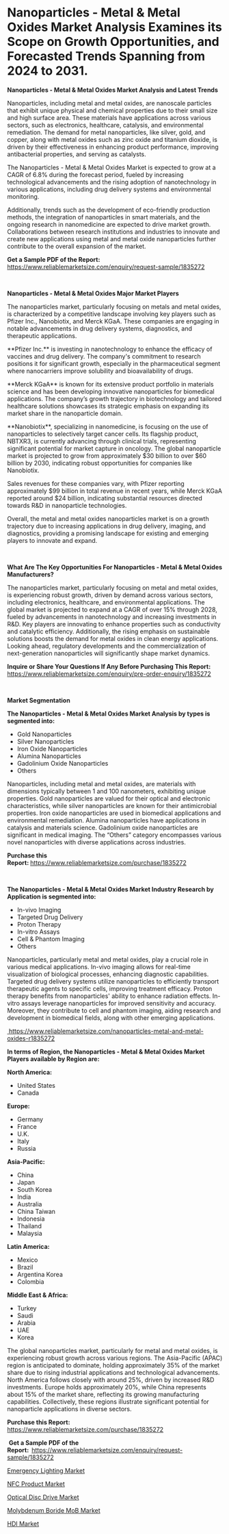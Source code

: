 <p><h1>Nanoparticles - Metal & Metal Oxides Market Analysis Examines its Scope on Growth Opportunities, and Forecasted Trends Spanning from 2024 to 2031.</h1></p><p><strong>Nanoparticles - Metal & Metal Oxides Market Analysis and Latest Trends</strong></p>
<p><p>Nanoparticles, including metal and metal oxides, are nanoscale particles that exhibit unique physical and chemical properties due to their small size and high surface area. These materials have applications across various sectors, such as electronics, healthcare, catalysis, and environmental remediation. The demand for metal nanoparticles, like silver, gold, and copper, along with metal oxides such as zinc oxide and titanium dioxide, is driven by their effectiveness in enhancing product performance, improving antibacterial properties, and serving as catalysts.</p><p>The Nanoparticles - Metal & Metal Oxides Market is expected to grow at a CAGR of 6.8% during the forecast period, fueled by increasing technological advancements and the rising adoption of nanotechnology in various applications, including drug delivery systems and environmental monitoring. </p><p>Additionally, trends such as the development of eco-friendly production methods, the integration of nanoparticles in smart materials, and the ongoing research in nanomedicine are expected to drive market growth. Collaborations between research institutions and industries to innovate and create new applications using metal and metal oxide nanoparticles further contribute to the overall expansion of the market.</p></p>
<p><strong>Get a Sample PDF of the Report:&nbsp;</strong> <a href="https://www.reliablemarketsize.com/enquiry/request-sample/1835272?utm_campaign=1779&utm_medium=2&utm_source=Github&utm_content=ia&utm_term=19102024&utm_id=nanoparticles-metal-metal-oxides">https://www.reliablemarketsize.com/enquiry/request-sample/1835272</a></p>
<p>&nbsp;</p>
<p><strong>Nanoparticles - Metal & Metal Oxides Major Market Players</strong></p>
<p><p>The nanoparticles market, particularly focusing on metals and metal oxides, is characterized by a competitive landscape involving key players such as Pfizer Inc., Nanobiotix, and Merck KGaA. These companies are engaging in notable advancements in drug delivery systems, diagnostics, and therapeutic applications.</p><p>**Pfizer Inc.** is investing in nanotechnology to enhance the efficacy of vaccines and drug delivery. The company's commitment to research positions it for significant growth, especially in the pharmaceutical segment where nanocarriers improve solubility and bioavailability of drugs.</p><p>**Merck KGaA** is known for its extensive product portfolio in materials science and has been developing innovative nanoparticles for biomedical applications. The company’s growth trajectory in biotechnology and tailored healthcare solutions showcases its strategic emphasis on expanding its market share in the nanoparticle domain.</p><p>**Nanobiotix**, specializing in nanomedicine, is focusing on the use of nanoparticles to selectively target cancer cells. Its flagship product, NBTXR3, is currently advancing through clinical trials, representing significant potential for market capture in oncology. The global nanoparticle market is projected to grow from approximately $30 billion to over $60 billion by 2030, indicating robust opportunities for companies like Nanobiotix.</p><p>Sales revenues for these companies vary, with Pfizer reporting approximately $99 billion in total revenue in recent years, while Merck KGaA reported around $24 billion, indicating substantial resources directed towards R&D in nanoparticle technologies.</p><p>Overall, the metal and metal oxides nanoparticles market is on a growth trajectory due to increasing applications in drug delivery, imaging, and diagnostics, providing a promising landscape for existing and emerging players to innovate and expand.</p></p>
<p>&nbsp;</p>
<p><strong>What Are The Key Opportunities For Nanoparticles - Metal & Metal Oxides Manufacturers?</strong></p>
<p><p>The nanoparticles market, particularly focusing on metal and metal oxides, is experiencing robust growth, driven by demand across various sectors, including electronics, healthcare, and environmental applications. The global market is projected to expand at a CAGR of over 15% through 2028, fueled by advancements in nanotechnology and increasing investments in R&D. Key players are innovating to enhance properties such as conductivity and catalytic efficiency. Additionally, the rising emphasis on sustainable solutions boosts the demand for metal oxides in clean energy applications. Looking ahead, regulatory developments and the commercialization of next-generation nanoparticles will significantly shape market dynamics.</p></p>
<p><strong>Inquire or Share Your Questions If Any Before Purchasing This Report:</strong> <a href="https://www.reliablemarketsize.com/enquiry/pre-order-enquiry/1835272?utm_campaign=1779&utm_medium=2&utm_source=Github&utm_content=ia&utm_term=19102024&utm_id=nanoparticles-metal-metal-oxides">https://www.reliablemarketsize.com/enquiry/pre-order-enquiry/1835272</a></p>
<p>&nbsp;</p>
<p><strong>Market Segmentation</strong></p>
<p><strong>The Nanoparticles - Metal & Metal Oxides Market Analysis by types is segmented into:</strong></p>
<p><ul><li>Gold Nanoparticles</li><li>Silver Nanoparticles</li><li>Iron Oxide Nanoparticles</li><li>Alumina Nanoparticles</li><li>Gadolinium Oxide Nanoparticles</li><li>Others</li></ul></p>
<p><p>Nanoparticles, including metal and metal oxides, are materials with dimensions typically between 1 and 100 nanometers, exhibiting unique properties. Gold nanoparticles are valued for their optical and electronic characteristics, while silver nanoparticles are known for their antimicrobial properties. Iron oxide nanoparticles are used in biomedical applications and environmental remediation. Alumina nanoparticles have applications in catalysis and materials science. Gadolinium oxide nanoparticles are significant in medical imaging. The “Others” category encompasses various novel nanoparticles with diverse applications across industries.</p></p>
<p><strong>Purchase this Report:&nbsp;</strong><a href="https://www.reliablemarketsize.com/purchase/1835272?utm_campaign=1779&utm_medium=2&utm_source=Github&utm_content=ia&utm_term=19102024&utm_id=nanoparticles-metal-metal-oxides">https://www.reliablemarketsize.com/purchase/1835272</a></p>
<p>&nbsp;</p>
<p><strong>The Nanoparticles - Metal & Metal Oxides Market Industry Research by Application is segmented into:</strong></p>
<p><ul><li>In-vivo Imaging</li><li>Targeted Drug Delivery</li><li>Proton Therapy</li><li>In-vitro Assays</li><li>Cell & Phantom Imaging</li><li>Others</li></ul></p>
<p><p>Nanoparticles, particularly metal and metal oxides, play a crucial role in various medical applications. In-vivo imaging allows for real-time visualization of biological processes, enhancing diagnostic capabilities. Targeted drug delivery systems utilize nanoparticles to efficiently transport therapeutic agents to specific cells, improving treatment efficacy. Proton therapy benefits from nanoparticles' ability to enhance radiation effects. In-vitro assays leverage nanoparticles for improved sensitivity and accuracy. Moreover, they contribute to cell and phantom imaging, aiding research and development in biomedical fields, along with other emerging applications.</p></p>
<p><a href="https://www.reliablemarketsize.com/nanoparticles-metal-and-metal-oxides-r1835272?utm_campaign=1779&utm_medium=2&utm_source=Github&utm_content=ia&utm_term=19102024&utm_id=nanoparticles-metal-metal-oxides">&nbsp;https://www.reliablemarketsize.com/nanoparticles-metal-and-metal-oxides-r1835272</a></p>
<p><strong>In terms of Region, the Nanoparticles - Metal & Metal Oxides Market Players available by Region are:</strong></p>
<p>
    <p> <strong> North America: </strong>
        <ul>
            <li>United States</li>
            <li>Canada</li>
        </ul>
        </p> 
    <p> <strong> Europe: </strong>
        <ul>
            <li>Germany</li>
            <li>France</li>
            <li>U.K.</li>
            <li>Italy</li>
            <li>Russia</li>
        </ul>
        </p> 
    <p> <strong> Asia-Pacific: </strong>
        <ul>
            <li>China</li>
            <li>Japan</li>
            <li>South Korea</li>
            <li>India</li>
            <li>Australia</li>
            <li>China Taiwan</li>
            <li>Indonesia</li>
            <li>Thailand</li>
            <li>Malaysia</li>
        </ul>
        </p> 
    <p> <strong> Latin America: </strong>
        <ul>
            <li>Mexico</li>
            <li>Brazil</li>
            <li>Argentina Korea</li>
            <li>Colombia</li>
        </ul>
        </p> 
    <p> <strong> Middle East & Africa: </strong>
        <ul>
            <li>Turkey</li>
            <li>Saudi</li>
            <li>Arabia</li>
            <li>UAE</li>
            <li>Korea</li>
        </ul>
    </p>
    </p>
<p><p>The global nanoparticles market, particularly for metal and metal oxides, is experiencing robust growth across various regions. The Asia-Pacific (APAC) region is anticipated to dominate, holding approximately 35% of the market share due to rising industrial applications and technological advancements. North America follows closely with around 25%, driven by increased R&D investments. Europe holds approximately 20%, while China represents about 15% of the market share, reflecting its growing manufacturing capabilities. Collectively, these regions illustrate significant potential for nanoparticle applications in diverse sectors.</p></p>
<p><strong>Purchase this Report: </strong><a href="https://www.reliablemarketsize.com/purchase/1835272?utm_campaign=1779&utm_medium=2&utm_source=Github&utm_content=ia&utm_term=19102024&utm_id=nanoparticles-metal-metal-oxides">https://www.reliablemarketsize.com/purchase/1835272</a></p>
<p>&nbsp;<strong>Get a Sample PDF of the Report:&nbsp;&nbsp;</strong><a href="https://www.reliablemarketsize.com/enquiry/request-sample/1835272?utm_campaign=1779&utm_medium=2&utm_source=Github&utm_content=ia&utm_term=19102024&utm_id=nanoparticles-metal-metal-oxides">https://www.reliablemarketsize.com/enquiry/request-sample/1835272</a></p>
<p><strong></strong></p>
<p><p><a href="https://www.linkedin.com/pulse/global-emergency-lighting-market-opportunities-challenges2024-6dbqe?utm_campaign=1779&utm_medium=2&utm_source=Github&utm_content=ia&utm_term=19102024&utm_id=nanoparticles-metal-metal-oxides">Emergency Lighting Market</a></p><p><a href="https://www.linkedin.com/pulse/nfc-product-market-trends-insights-type-application-ga70e?utm_campaign=1779&utm_medium=2&utm_source=Github&utm_content=ia&utm_term=19102024&utm_id=nanoparticles-metal-metal-oxides">NFC Product Market</a></p><p><a href="https://www.linkedin.com/pulse/optical-disc-drive-market-industry-trends-forecast-kz4ee?utm_campaign=1779&utm_medium=2&utm_source=Github&utm_content=ia&utm_term=19102024&utm_id=nanoparticles-metal-metal-oxides">Optical Disc Drive Market</a></p><p><a href="https://github.com/WashimHussain441/Market-Research-Report-List-1/blob/main/molybdenum-boride-mob-market.md?utm_campaign=1779&utm_medium=2&utm_source=Github&utm_content=ia&utm_term=19102024&utm_id=nanoparticles-metal-metal-oxides">Molybdenum Boride MoB Market</a></p><p><a href="https://www.linkedin.com/pulse/driving-forces-global-hdi-market-trends-applications-njcee?utm_campaign=1779&utm_medium=2&utm_source=Github&utm_content=ia&utm_term=19102024&utm_id=nanoparticles-metal-metal-oxides">HDI Market</a></p></p>